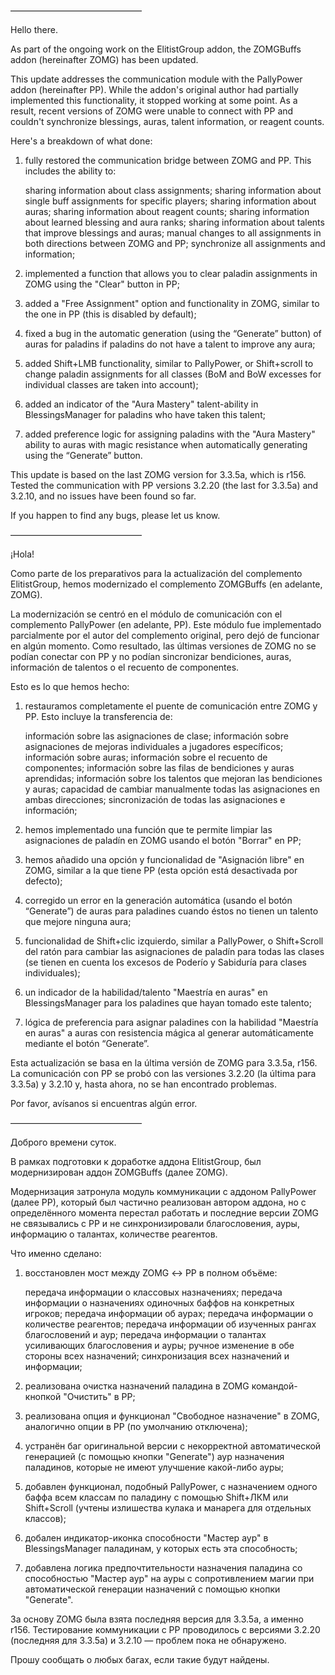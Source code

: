 ———————————————

Hello there.

As part of the ongoing work on the ElitistGroup addon, the ZOMGBuffs addon (hereinafter ZOMG) has been updated.

This update addresses the communication module with the PallyPower addon (hereinafter PP). While the addon's original author had partially implemented this functionality, it stopped working at some point. As a result, recent versions of ZOMG were unable to connect with PP and couldn't synchronize blessings, auras, talent information, or reagent counts.

Here's a breakdown of what done:
1) fully restored the communication bridge between ZOMG and PP. This includes the ability to:

    sharing information about class assignments;
    sharing information about single buff assignments for specific players;
    sharing information about auras;
    sharing information about reagent counts;
    sharing information about learned blessing and aura ranks;
    sharing information about talents that improve blessings and auras;
    manual changes to all assignments in both directions between ZOMG and PP;
    synchronize all assignments and information; 


2) implemented a function that allows you to clear paladin assignments in ZOMG using the "Clear" button in PP;
3) added a "Free Assignment" option and functionality in ZOMG, similar to the one in PP (this is disabled by default);
4) fixed a bug in the automatic generation (using the “Generate” button) of auras for paladins if paladins do not have a talent to improve any aura;
5) added Shift+LMB functionality, similar to PallyPower, or Shift+scroll to change paladin assignments for all classes (BoM and BoW excesses for individual classes are taken into account);
6) added an indicator of the "Aura Mastery" talent-ability in BlessingsManager for paladins who have taken this talent;
7) added preference logic for assigning paladins with the "Aura Mastery" ability to auras with magic resistance when automatically generating using the “Generate” button.

This update is based on the last ZOMG version for 3.3.5a, which is r156. Tested the communication with PP versions 3.2.20 (the last for 3.3.5a) and 3.2.10, and no issues have been found so far.

If you happen to find any bugs, please let us know.

———————————————

¡Hola!

Como parte de los preparativos para la actualización del complemento ElitistGroup, hemos modernizado el complemento ZOMGBuffs (en adelante, ZOMG).

La modernización se centró en el módulo de comunicación con el complemento PallyPower (en adelante, PP). Este módulo fue implementado parcialmente por el autor del complemento original, pero dejó de funcionar en algún momento. Como resultado, las últimas versiones de ZOMG no se podían conectar con PP y no podían sincronizar bendiciones, auras, información de talentos o el recuento de componentes.

Esto es lo que hemos hecho:
1) restauramos completamente el puente de comunicación entre ZOMG y PP. Esto incluye la transferencia de:

    información sobre las asignaciones de clase;
    información sobre asignaciones de mejoras individuales a jugadores específicos;
    información sobre auras;
    información sobre el recuento de componentes;
    información sobre las filas de bendiciones y auras aprendidas;
    información sobre los talentos que mejoran las bendiciones y auras;
    capacidad de cambiar manualmente todas las asignaciones en ambas direcciones;
    sincronización de todas las asignaciones e información; 


2) hemos implementado una función que te permite limpiar las asignaciones de paladín en ZOMG usando el botón "Borrar" en PP;
3) hemos añadido una opción y funcionalidad de "Asignación libre" en ZOMG, similar a la que tiene PP (esta opción está desactivada por defecto);
4) corregido un error en la generación automática (usando el botón “Generate”) de auras para paladines cuando éstos no tienen un talento que mejore ninguna aura;
5) funcionalidad de Shift+clic izquierdo, similar a PallyPower, o Shift+Scroll del ratón para cambiar las asignaciones de paladín para todas las clases (se tienen en cuenta los excesos de Poderío y Sabiduría para clases individuales);
6) un indicador de la habilidad/talento "Maestría en auras" en BlessingsManager para los paladines que hayan tomado este talento;
7) lógica de preferencia para asignar paladines con la habilidad "Maestría en auras" a auras con resistencia mágica al generar automáticamente mediante el botón “Generate”. 

Esta actualización se basa en la última versión de ZOMG para 3.3.5a, r156. La comunicación con PP se probó con las versiones 3.2.20 (la última para 3.3.5a) y 3.2.10 y, hasta ahora, no se han encontrado problemas.

Por favor, avísanos si encuentras algún error.

———————————————

Доброго времени суток.

В рамках подготовки к доработке аддона ElitistGroup, был модернизирован аддон ZOMGBuffs (далее ZOMG).

Модернизация затронула модуль коммуникации с аддоном PallyPower (далее PP), который был частично реализован автором аддона, но с определённого момента перестал работать и последние версии ZOMG не связывались с PP и не синхронизировали благословения, ауры, информацию о талантах, количестве реагентов.

Что именно сделано:
1) восстановлен мост между ZOMG ↔ PP в полном объёме:

    передача информации о классовых назначениях;
    передача информации о назначениях одиночных баффов на конкретных игроков;
    передача информации об аурах;
    передача информации о количестве реагентов;
    передача информации об изученных рангах благословений и аур;
    передача информации о талантах усиливающих благословения и ауры;
    ручное изменение в обе стороны всех назначений;
    синхронизация всех назначений и информации; 


2) реализована очистка назначений паладина в ZOMG командой-кнопкой "Очистить" в PP;
3) реализована опция и функционал "Свободное назначение" в ZOMG, аналогично опции в PP (по умолчанию отключена);
4) устранён баг оригинальной версии с некорректной автоматической генерацией (с помощью кнопки "Generate") аур назначения паладинов, которые не имеют улучшение какой-либо ауры;
5) добавлен функционал, подобный PallyPower, с назначением одного баффа всем классам по паладину с помощью Shift+ЛКМ или Shift+Scroll (учтены излишества кулака и манарега для отдельных классов);
6) добален индикатор-иконка способности "Мастер аур" в BlessingsManager паладинам, у которых есть эта способность;
7) добавлена логика предпочтительности назначения паладина со способностью "Мастер аур" на ауры с сопротивлением магии при автоматической генерации назначений с помощью кнопки "Generate".

За основу ZOMG была взята последняя версия для 3.3.5a, а именно r156. Тестирование коммуникации с PP проводилось с версиями 3.2.20 (последняя для 3.3.5a) и 3.2.10 — проблем пока не обнаружено.

Прошу сообщать о любых багах, если такие будут найдены.
